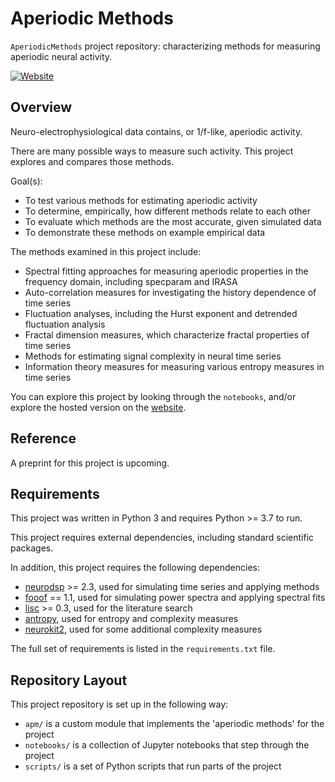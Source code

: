 # Aperiodic Methods

`AperiodicMethods` project repository: characterizing methods for measuring aperiodic neural activity.

[![Website](https://img.shields.io/badge/site-aperiodicmethods.github.io-informational.svg)](https://aperiodicmethods.github.io)

## Overview

Neuro-electrophysiological data contains, or 1/f-like, aperiodic activity.

There are many possible ways to measure such activity. This project explores and compares those methods.

Goal(s):
- To test various methods for estimating aperiodic activity
- To determine, empirically, how different methods relate to each other
- To evaluate which methods are the most accurate, given simulated data
- To demonstrate these methods on example empirical data

The methods examined in this project include:
- Spectral fitting approaches for measuring aperiodic properties in the frequency domain, including specparam and IRASA
- Auto-correlation measures for investigating the history dependence of time series
- Fluctuation analyses, including the Hurst exponent and detrended fluctuation analysis
- Fractal dimension measures, which characterize fractal properties of time series
- Methods for estimating signal complexity in neural time series
- Information theory measures for measuring various entropy measures in time series

You can explore this project by looking through the `notebooks`, and/or explore the hosted version on the
[website](https://aperiodicmethods.github.io/).

## Reference

A preprint for this project is upcoming.

## Requirements

This project was written in Python 3 and requires Python >= 3.7 to run.

This project requires external dependencies, including standard scientific packages.

In addition, this project requires the following dependencies:
- [neurodsp](https://github.com/neurodsp-tools/neurodsp) >= 2.3, used for simulating time series and applying methods
- [fooof](https://github.com/fooof-tools/fooof) == 1.1, used for simulating power spectra and applying spectral fits
- [lisc](https://github.com/lisc-tools/lisc) >= 0.3, used for the literature search
- [antropy](https://github.com/raphaelvallat/antropy), used for entropy and complexity measures
- [neurokit2](https://github.com/neuropsychology/NeuroKit), used for some additional complexity measures

The full set of requirements is listed in the `requirements.txt` file.

## Repository Layout

This project repository is set up in the following way:

- `apm/` is a custom module that implements the 'aperiodic methods' for the project
- `notebooks/` is a collection of Jupyter notebooks that step through the project
- `scripts/` is a set of Python scripts that run parts of the project
